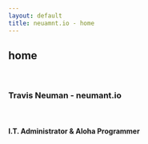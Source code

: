 ```yaml
---
layout: default
title: neuamnt.io - home
---
```

<div class="blurb">
	<h2>home</h2><br>
	<h3>Travis Neuman - neumant.io</h3><br>
	<h4>I.T. Administrator & Aloha Programmer</h4>
</div><!-- /.blurb -->
